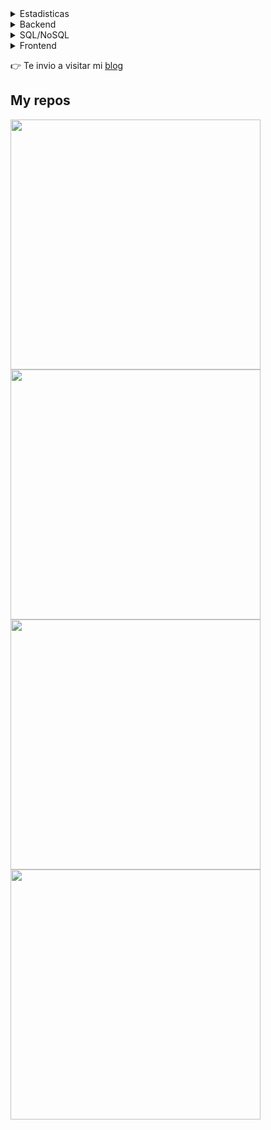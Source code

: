 



<details>
  <summary>Estadisticas</summary>

  [![README Card](https://github-readme-stats.vercel.app/api?username=parziva-1&show_icons=true&hide=["stars"])](#)
</details>

</pre>

<details>
<summary>Backend</summary>

* JavaScript (Node.js)
* Python (FastAPI)

</details>

<details>
<summary>SQL/NoSQL</summary>

* MySQL
* MongoDB

</details>

<details>
<summary>Frontend</summary>

* Reactjs
* JavaScript vanilla
* HTML
* CSS
</details>

👉 Te invio a visitar mi [blog](https://parziva-1.github.io/dev-test.ga/)
    
## My repos
    
<p align="left">
  
   <a href="https://github.com/parziva-1/todo_list_react"><img width="400" src="https://github-readme-stats.vercel.app/api/pin/?username=parziva-1&repo=todo_list_react&langs_count=5&theme=vision-friendly-dark">
  <a href="https://github.com/parziva-1/movies-app-react"><img width="400" src="https://github-readme-stats.vercel.app/api/pin/?username=parziva-1&card_height=300&&repo=movies-app-react&langs_count=5&layout=compact&theme=vision-friendly-dark">
  <a href="https://github.com/parziva-1/FastAPI-library"><img width="400" src="https://github-readme-stats.vercel.app/api/pin/?username=parziva-1&repo=FastAPI-library&layout=compact&theme=vision-friendly-dark">
  <a href="https://github.com/parziva-1/carousel-react-native"><img width="400" src="https://github-readme-stats.vercel.app/api/pin/?username=parziva-1&repo=carousel-react-native&hide=html,scss,css&langs_count=10&layout=compact&theme=vision-friendly-dark">
</p> 
